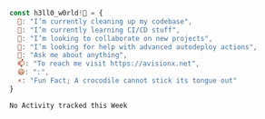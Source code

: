 ```javascript
const h3ll0_w0rld!👋 = {
  🔭: "I’m currently cleaning up my codebase",
  🌱: "I’m currently learning CI/CD stuff",
  👯: "I’m looking to collaborate on new projects",
  🤔: "I’m looking for help with advanced autodeploy actions",
  💬: "Ask me about anything",
  📫: "To reach me visit https://avisionx.net",
  😄: ":",
  ⚡: "Fun Fact; A crocodile cannot stick its tongue out"
}
```

<!--START_SECTION:waka-->
```text
No Activity tracked this Week
```
<!--END_SECTION:waka-->
